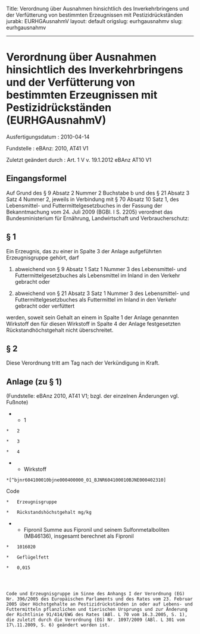 Title: Verordnung über Ausnahmen hinsichtlich des Inverkehrbringens und der Verfütterung
  von bestimmten Erzeugnissen mit Pestizidrückständen
jurabk: EURHGAusnahmV
layout: default
origslug: eurhgausnahmv
slug: eurhgausnahmv

---

# Verordnung über Ausnahmen hinsichtlich des Inverkehrbringens und der Verfütterung von bestimmten Erzeugnissen mit Pestizidrückständen (EURHGAusnahmV)

Ausfertigungsdatum
:   2010-04-14

Fundstelle
:   eBAnz: 2010, AT41 V1

Zuletzt geändert durch
:   Art. 1 V v. 19.1.2012 eBAnz AT10 V1


## Eingangsformel

Auf Grund des § 9 Absatz 2 Nummer 2 Buchstabe b und des § 21 Absatz 3
Satz 4 Nummer 2, jeweils in Verbindung mit § 70 Absatz 10 Satz 1, des
Lebensmittel- und Futtermittelgesetzbuches in der Fassung der
Bekanntmachung vom 24. Juli 2009 (BGBl. I S. 2205) verordnet das
Bundesministerium für Ernährung, Landwirtschaft und Verbraucherschutz:


## § 1

Ein Erzeugnis, das zu einer in Spalte 3 der Anlage aufgeführten
Erzeugnisgruppe gehört, darf

1.  abweichend von § 9 Absatz 1 Satz 1 Nummer 3 des Lebensmittel- und
    Futtermittelgesetzbuches als Lebensmittel im Inland in den Verkehr
    gebracht oder




2.  abweichend von § 21 Absatz 3 Satz 1 Nummer 3 des Lebensmittel- und
    Futtermittelgesetzbuches als Futtermittel im Inland in den Verkehr
    gebracht oder verfüttert



werden, soweit sein Gehalt an einem in Spalte 1 der Anlage genannten
Wirkstoff den für diesen Wirkstoff in Spalte 4 der Anlage
festgesetzten Rückstandhöchstgehalt nicht überschreitet.


## § 2

Diese Verordnung tritt am Tag nach der Verkündigung in Kraft.


## Anlage (zu § 1)

(Fundstelle: eBAnz 2010, AT41 V1;
bzgl. der einzelnen Änderungen vgl. Fußnote)

*    *   1

    *   2

    *   3

    *   4


*    *   Wirkstoff

    *[^bjnr604100010bjne000400000_01_BJNR604100010BJNE000402310]
   Code

    *   Erzeugnisgruppe

    *   Rückstandshöchstgehalt mg/kg


*    *   Fipronil
        Summe aus Fipronil und seinem Sulfonmetalboliten
        (MB46136), insgesamt berechnet als Fipronil

    *   1016020

    *   Geflügelfett

    *   0,015




    Code und Erzeugnisgruppe im Sinne des Anhangs I der Verordnung (EG)
    Nr. 396/2005 des Europäischen Parlaments und des Rates vom 23. Februar
    2005 über Höchstgehalte an Pestizidrückständen in oder auf Lebens- und
    Futtermitteln pflanzlichen und tierischen Ursprungs und zur Änderung
    der Richtlinie 91/414/EWG des Rates (ABl. L 70 vom 16.3.2005, S. 1),
    die zuletzt durch die Verordnung (EG) Nr. 1097/2009 (ABl. L 301 vom
    17\.11.2009, S. 6) geändert worden ist.
[^bjnr604100010bjne000400000_01_BJNR604100010BJNE000402310]: 
